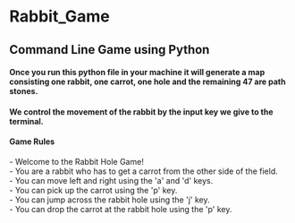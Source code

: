 # Rabbit_Game
<h2>Command Line Game using Python</h2>
<h4>Once you run this python file in your machine it will generate a map consisting one rabbit, one carrot, one hole and the remaining 47 are path stones.</h4>
<h4>We control the movement of the rabbit by the input key we give to the terminal.</h4>
<h4>Game Rules</h4>
- Welcome to the Rabbit Hole Game!<br>
- You are a rabbit who has to get a carrot from the other side of the field.<br>
- You can move left and right using the 'a' and 'd' keys.<br>
- You can pick up the carrot using the 'p' key.<br>
- You can jump across the rabbit hole using the 'j' key.<br>
- You can drop the carrot at the rabbit hole using the 'p' key.<br>

